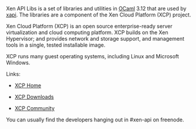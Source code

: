 Xen API Libs is a set of libraries and utilities in
[OCaml](http://caml.inria.fr/ocaml/) 3.12 that are used by
[xapi](https://github.com/xen-org/xen-api). The libraries are a
component of the Xen Cloud Platform (XCP) project.

Xen Cloud Platform (XCP) is an open source enterprise-ready server
virtualization and cloud computing platform.  XCP builds on the Xen
Hypervisor; and provides network and storage support, and management
tools in a single, tested installable image.

XCP runs many guest operating systems, including Linux and Microsoft
Windows.

Links:

* [XCP Home](http://www.xen.org/products/cloudxen.html)

* [XCP Downloads](http://www.xen.org/download/xcp/index.html)

* [XCP Community](http://www.xen.org/products/xcp/community_and_support.html)

You can usually find the developers hanging out in #xen-api on
freenode.
